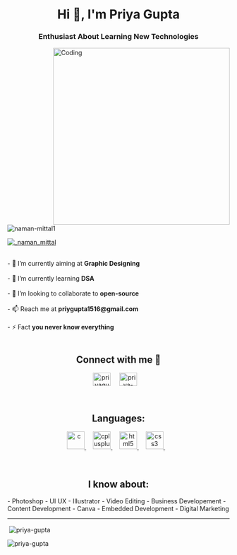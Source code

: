<!-- [![MasterHead](https://thumbs.gfycat.com/FarOldElephantbeetle-max-1mb.gif)](https://github.com/Naman-Mittal1) --!>
<h1 align="center">Hi 👋, I'm Priya Gupta </h1>
<h3 align="center">Enthusiast About Learning New Technologies</h3>
<img align="right" alt="Coding" width="400" src="https://img.etimg.com/thumb/msid-84146056,width-1200,height-900,imgsize-638053,resizemode-8,quality-100/20210706_developer-economy_01.jpg">

<p align="left"> <img src="https://komarev.com/ghpvc/?username=naman-mittal1&label=Profile%20views&color=0e75b6&style=flat" alt="naman-mittal1" /> </p> 

<p align="left"> <a href="https://twitter.com/_naman_mittal" target="blank"><img src="https://img.shields.io/twitter/follow/_naman_mittal?logo=twitter&style=for-the-badge" alt="_naman_mittal" /></a> </p> <br>

- 🔭 I’m currently aiming at <b>Graphic Designing</b> <br> <br>

- 🌱 I’m currently learning <b>DSA</b> <br> <br>

- 👯 I’m looking to collaborate to <b>open-source</b> <br> <br>

- 📫 Reach me at <b>priygupta1516@gmail.com</b> <br> <br>

- ⚡ Fact <b>you never know everything</b> <br> <br>

<h2 align="center">Connect with me 🤝 <br> </h2> 
<p align="center">
<a href="https://twitter.com/priyagu95954538" target="blank"><img align="center" src="https://raw.githubusercontent.com/rahuldkjain/github-profile-readme-generator/master/src/images/icons/Social/twitter.svg" alt="priyagu95954538" height="30" width="40" /></a>  &nbsp &nbsp
<a href="https://linkedin.com/in/priya-gupta-18618b204" target="blank"><img align="center" src="https://raw.githubusercontent.com/rahuldkjain/github-profile-readme-generator/master/src/images/icons/Social/linked-in-alt.svg" alt="priya-gupta-18618b204" height="30" width="40" /></a>  &nbsp &nbsp

</p>
<br>
<h2 align="center">Languages:</h2>

<p align="center"> </a> <a href="https://www.cprogramming.com/" target="_blank" rel="noreferrer"> <img src="https://raw.githubusercontent.com/devicons/devicon/master/icons/c/c-original.svg" alt="c" width="40" height="40"/> </a> &nbsp &nbsp <a href="https://www.w3schools.com/cpp/" target="_blank" rel="noreferrer"> <img src="https://raw.githubusercontent.com/devicons/devicon/master/icons/cplusplus/cplusplus-original.svg" alt="cplusplus" width="40" height="40"/> </a>  &nbsp &nbsp 
<a href="https://www.w3.org/html/" target="_blank" rel="noreferrer"> <img src="https://raw.githubusercontent.com/devicons/devicon/master/icons/html5/html5-original-wordmark.svg" alt="html5" width="40" height="40"/> </a> &nbsp &nbsp <a href="https://www.w3schools.com/css/" target="_blank" rel="noreferrer"> <img src="https://raw.githubusercontent.com/devicons/devicon/master/icons/css3/css3-original-wordmark.svg" alt="css3" width="40" height="40"/> </a> &nbsp &nbsp <br> <br>
<br>
<h2 align="center">I know about:</h2>
- Photoshop 
- UI UX
- Illustrator
- Video Editing
- Business Developement
- Content Development
- Canva
- Embedded Development
- Digital Marketing

<hr>
<!-- <p><img align="left" src="https://github-readme-stats.vercel.app/api/top-langs?username=Priygupta1516&show_icons=true&locale=en&layout=compact" alt="priya-gupta" /></p> !-->

<p>&nbsp;<img align="center" src="https://github-readme-stats.vercel.app/api?username=naman-mittal1&show_icons=true&locale=en" alt="priya-gupta" /></p>

<p><img align="center" src="https://github-readme-streak-stats.herokuapp.com/?user=Priygupta1516&" alt="priya-gupta" /></p>
